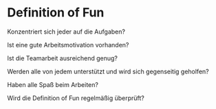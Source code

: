 # Definition of Fun
Konzentriert sich jeder auf die Aufgaben?

Ist eine gute Arbeitsmotivation vorhanden?

Ist die Teamarbeit ausreichend genug?

Werden alle von jedem unterstützt und wird sich gegenseitig geholfen?

Haben alle Spaß beim Arbeiten?

Wird die Definition of Fun regelmäßig überprüft?
